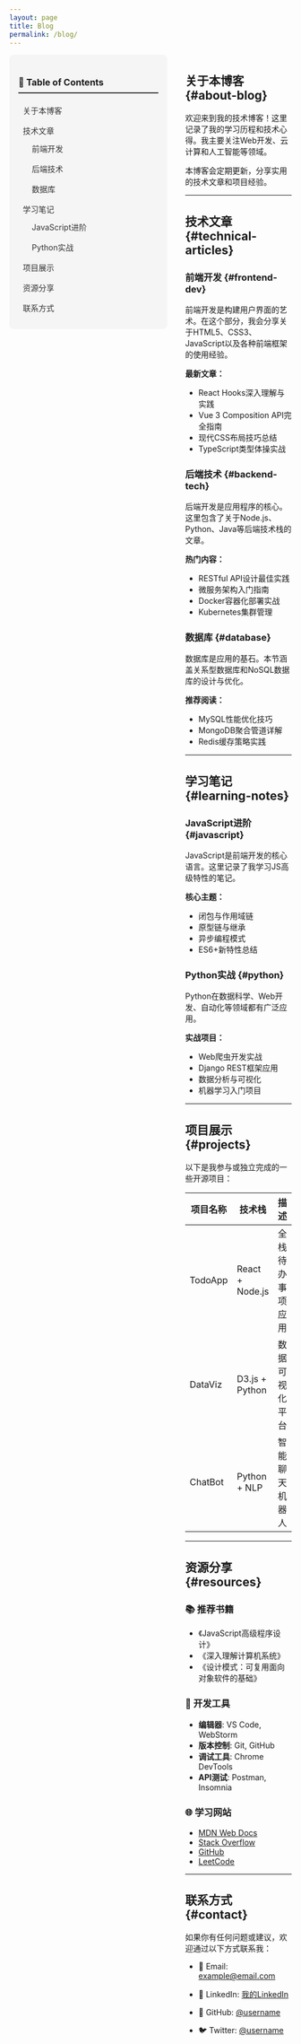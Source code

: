 ```yaml
---
layout: page
title: Blog
permalink: /blog/
---
```


<style>
  .blog-container {
    display: flex;
    gap: 2rem;
    position: relative;
  }
  
  .toc-sidebar {
    flex: 0 0 250px;
    position: sticky;
    top: 20px;
    height: fit-content;
    max-height: calc(100vh - 40px);
    overflow-y: auto;
    padding: 1rem;
    background: #f5f5f5;
    border-radius: 8px;
  }
  
  .toc-sidebar h2 {
    font-size: 1rem;
    margin-bottom: 1rem;
    padding-bottom: 0.5rem;
    border-bottom: 2px solid #333;
  }
  
  .toc-sidebar ul {
    list-style: none;
    padding: 0;
    margin: 0;
  }
  
  .toc-sidebar li {
    margin-bottom: 0.5rem;
  }
  
  .toc-sidebar a {
    color: #333;
    text-decoration: none;
    display: block;
    padding: 0.25rem 0.5rem;
    border-radius: 4px;
    transition: background 0.3s;
  }
  
  .toc-sidebar a:hover {
    background: #e0e0e0;
  }
  
  .toc-sidebar .toc-active {
    background: #007bff;
    color: white;
  }
  
  .toc-sidebar ul ul {
    margin-left: 1rem;
    margin-top: 0.25rem;
  }
  
  .blog-content {
    flex: 1;
    min-width: 0;
  }
  
  @media (max-width: 768px) {
    .blog-container {
      flex-direction: column;
    }
    
    .toc-sidebar {
      position: relative;
      top: 0;
      max-height: none;
      margin-bottom: 2rem;
    }
  }
</style>

<div class="blog-container">
  <nav class="toc-sidebar">
    <h2>📑 Table of Contents</h2>
    <ul>
      <li><a href="#about-blog">关于本博客</a></li>
      <li>
        <a href="#technical-articles">技术文章</a>
        <ul>
          <li><a href="#frontend-dev">前端开发</a></li>
          <li><a href="#backend-tech">后端技术</a></li>
          <li><a href="#database">数据库</a></li>
        </ul>
      </li>
      <li>
        <a href="#learning-notes">学习笔记</a>
        <ul>
          <li><a href="#javascript">JavaScript进阶</a></li>
          <li><a href="#python">Python实战</a></li>
        </ul>
      </li>
      <li><a href="#projects">项目展示</a></li>
      <li><a href="#resources">资源分享</a></li>
      <li><a href="#contact">联系方式</a></li>
    </ul>
  </nav>
  
  <div class="blog-content">

## 关于本博客 {#about-blog}

欢迎来到我的技术博客！这里记录了我的学习历程和技术心得。我主要关注Web开发、云计算和人工智能等领域。

本博客会定期更新，分享实用的技术文章和项目经验。

---

## 技术文章 {#technical-articles}

### 前端开发 {#frontend-dev}

前端开发是构建用户界面的艺术。在这个部分，我会分享关于HTML5、CSS3、JavaScript以及各种前端框架的使用经验。

**最新文章：**
- React Hooks深入理解与实践
- Vue 3 Composition API完全指南
- 现代CSS布局技巧总结
- TypeScript类型体操实战

### 后端技术 {#backend-tech}

后端开发是应用程序的核心。这里包含了关于Node.js、Python、Java等后端技术栈的文章。

**热门内容：**
- RESTful API设计最佳实践
- 微服务架构入门指南
- Docker容器化部署实战
- Kubernetes集群管理

### 数据库 {#database}

数据库是应用的基石。本节涵盖关系型数据库和NoSQL数据库的设计与优化。

**推荐阅读：**
- MySQL性能优化技巧
- MongoDB聚合管道详解
- Redis缓存策略实践

---

## 学习笔记 {#learning-notes}

### JavaScript进阶 {#javascript}

JavaScript是前端开发的核心语言。这里记录了我学习JS高级特性的笔记。

**核心主题：**
- 闭包与作用域链
- 原型链与继承
- 异步编程模式
- ES6+新特性总结

### Python实战 {#python}

Python在数据科学、Web开发、自动化等领域都有广泛应用。

**实战项目：**
- Web爬虫开发实战
- Django REST框架应用
- 数据分析与可视化
- 机器学习入门项目

---

## 项目展示 {#projects}

以下是我参与或独立完成的一些开源项目：

| 项目名称 | 技术栈 | 描述 | 链接 |
|---------|--------|------|------|
| TodoApp | React + Node.js | 全栈待办事项应用 | [GitHub](https://github.com) |
| DataViz | D3.js + Python | 数据可视化平台 | [Demo](https://example.com) |
| ChatBot | Python + NLP | 智能聊天机器人 | [文档](https://docs.com) |

---

## 资源分享 {#resources}

### 📚 推荐书籍
- 《JavaScript高级程序设计》
- 《深入理解计算机系统》
- 《设计模式：可复用面向对象软件的基础》

### 🔧 开发工具
- **编辑器**: VS Code, WebStorm
- **版本控制**: Git, GitHub
- **调试工具**: Chrome DevTools
- **API测试**: Postman, Insomnia

### 🌐 学习网站
- [MDN Web Docs](https://developer.mozilla.org)
- [Stack Overflow](https://stackoverflow.com)
- [GitHub](https://github.com)
- [LeetCode](https://leetcode.com)

---

## 联系方式 {#contact}

如果你有任何问题或建议，欢迎通过以下方式联系我：

- 📧 Email: example@email.com
- 💼 LinkedIn: [我的LinkedIn](https://linkedin.com)
- 🐙 GitHub: [@username](https://github.com)
- 🐦 Twitter: [@username](https://twitter.com)

  </div>
</div>

<script>
  // 高亮当前章节
  function highlightTOC() {
    const sections = document.querySelectorAll('.blog-content h2, .blog-content h3');
    const tocLinks = document.querySelectorAll('.toc-sidebar a');
    
    const scrollPosition = window.scrollY + 100;
    
    sections.forEach((section, index) => {
      const sectionTop = section.offsetTop;
      const sectionHeight = section.offsetHeight;
      const sectionId = section.id;
      
      if (scrollPosition >= sectionTop && scrollPosition < sectionTop + sectionHeight) {
        tocLinks.forEach(link => {
          link.classList.remove('toc-active');
          if (link.getAttribute('href') === '#' + sectionId) {
            link.classList.add('toc-active');
          }
        });
      }
    });
  }
  
  // 平滑滚动
  document.querySelectorAll('.toc-sidebar a').forEach(anchor => {
    anchor.addEventListener('click', function(e) {
      e.preventDefault();
      const targetId = this.getAttribute('href').substring(1);
      const targetSection = document.getElementById(targetId);
      if (targetSection) {
        window.scrollTo({
          top: targetSection.offsetTop - 20,
          behavior: 'smooth'
        });
      }
    });
  });
  
  // 监听滚动
  window.addEventListener('scroll', highlightTOC);
  highlightTOC();
</script>
